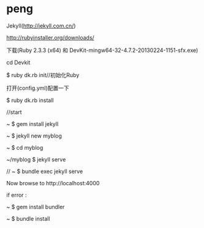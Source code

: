 # peng


Jekyll(http://jekyll.com.cn/)

http://rubyinstaller.org/downloads/

下载(Ruby 2.3.3 (x64) 和 DevKit-mingw64-32-4.7.2-20130224-1151-sfx.exe)

cd Devkit

$  ruby dk.rb init//初始化Ruby

   打开(config.yml)配置一下

$  ruby dk.rb install

//start

~ $ gem install jekyll

~ $ jekyll new myblog

~ $ cd myblog

~/myblog $ jekyll serve

// ~ $ bundle exec jekyll serve

 Now browse to http://localhost:4000


 if error :

 ~ $ gem install bundler

 ~ $ bundle install


